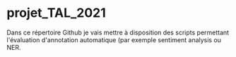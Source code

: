 # projet_TAL_2021
 
Dans ce répertoire Github je vais mettre à disposition des scripts permettant l'évaluation d'annotation automatique (par exemple sentiment analysis ou NER.
